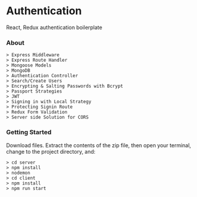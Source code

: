 # Authentication

React, Redux authentication boilerplate

### About

```
> Express Middleware
> Express Route Handler
> Mongoose Models
> MongoDB
> Authentication Controller
> Search/Create Users
> Encrypting & Salting Passwords with Bcrypt
> Passport Strategies
> JWT
> Signing in with Local Strategy
> Protecting Signin Route
> Redux Form Validation
> Server side Solution for CORS
```

### Getting Started
Download files.  Extract the contents of the zip file, then open your terminal, change to the project directory, and:

```
> cd server
> npm install
> nodemon
> cd client
> npm install
> npm run start
```
